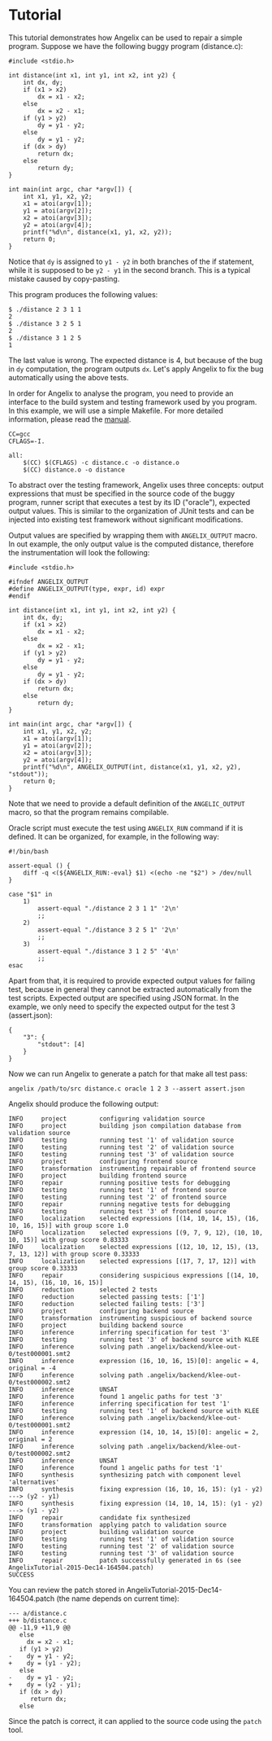 # Tutorial #

This tutorial demonstrates how Angelix can be used to repair a simple program. Suppose we have the following buggy program (distance.c):

    #include <stdio.h>

    int distance(int x1, int y1, int x2, int y2) {
        int dx, dy;
        if (x1 > x2)
            dx = x1 - x2;
        else
            dx = x2 - x1;
        if (y1 > y2)
            dy = y1 - y2;
        else
            dy = y1 - y2;
        if (dx > dy)
            return dx;
        else
            return dy;
    }

    int main(int argc, char *argv[]) {
        int x1, y1, x2, y2;
        x1 = atoi(argv[1]);
        y1 = atoi(argv[2]);
        x2 = atoi(argv[3]);
        y2 = atoi(argv[4]);
        printf("%d\n", distance(x1, y1, x2, y2));
        return 0;
    }

Notice that `dy` is assigned to `y1 - y2` in both branches of the if statement, while it is supposed to be `y2 - y1` in the second branch. This is a typical mistake caused by copy-pasting.

This program produces the following values:

    $ ./distance 2 3 1 1
    2
    $ ./distance 3 2 5 1
    2
    $ ./distance 3 1 2 5
    1

The last value is wrong. The expected distance is 4, but because of the bug in `dy` computation, the program outputs `dx`. Let's apply Angelix to fix the bug automatically using the above tests.

In order for Angelix to analyse the program, you need to provide an interface to the build system and testing framework used by you program. In this example, we will use a simple Makefile. For more detailed information, please read the [manual](Manual.md).

    CC=gcc
    CFLAGS=-I.
    
    all:
	    $(CC) $(CFLAGS) -c distance.c -o distance.o
	    $(CC) distance.o -o distance

To abstract over the testing framework, Angelix uses three concepts: output expressions that must be specified in the source code of the buggy program, runner script that executes a test by its ID ("oracle"), expected output values. This is similar to the organization of JUnit tests and can be injected into existing test framework without significant modifications.

Output values are specified by wrapping them with `ANGELIX_OUTPUT` macro. In out example, the only output value is the computed distance, therefore the instrumentation will look the following:

    #include <stdio.h>

    #ifndef ANGELIX_OUTPUT
    #define ANGELIX_OUTPUT(type, expr, id) expr
    #endif

    int distance(int x1, int y1, int x2, int y2) {
        int dx, dy;
        if (x1 > x2)
            dx = x1 - x2;
        else
            dx = x2 - x1;
        if (y1 > y2)
            dy = y1 - y2;
        else
            dy = y1 - y2;
        if (dx > dy)
            return dx;
        else
            return dy;
    }

    int main(int argc, char *argv[]) {
        int x1, y1, x2, y2;
        x1 = atoi(argv[1]);
        y1 = atoi(argv[2]);
        x2 = atoi(argv[3]);
        y2 = atoi(argv[4]);
        printf("%d\n", ANGELIX_OUTPUT(int, distance(x1, y1, x2, y2), "stdout"));
        return 0;
    }

Note that we need to provide a default definition of the `ANGELIC_OUTPUT` macro, so that the program remains compilable.

Oracle script must execute the test using `ANGELIX_RUN` command if it is defined. It can be organized, for example, in the following way:

    #!/bin/bash

    assert-equal () {
        diff -q <(${ANGELIX_RUN:-eval} $1) <(echo -ne "$2") > /dev/null
    }

    case "$1" in
        1)
            assert-equal "./distance 2 3 1 1" '2\n'
            ;;
        2)
            assert-equal "./distance 3 2 5 1" '2\n'
            ;;
        3)
            assert-equal "./distance 3 1 2 5" '4\n'
            ;;
    esac

Apart from that, it is required to provide expected output values for failing test, because in general they cannot be extracted automatically from the test scripts. Expected output are specified using JSON format. In the example, we only need to specify the expected output for the test 3 (assert.json):

    {
        "3": {
            "stdout": [4]
        }
    }

Now we can run Angelix to generate a patch for that make all test pass:

    angelix /path/to/src distance.c oracle 1 2 3 --assert assert.json

Angelix should produce the following output:

    INFO     project         configuring validation source
    INFO     project         building json compilation database from validation source
    INFO     testing         running test '1' of validation source
    INFO     testing         running test '2' of validation source
    INFO     testing         running test '3' of validation source
    INFO     project         configuring frontend source
    INFO     transformation  instrumenting repairable of frontend source
    INFO     project         building frontend source
    INFO     repair          running positive tests for debugging
    INFO     testing         running test '1' of frontend source
    INFO     testing         running test '2' of frontend source
    INFO     repair          running negative tests for debugging
    INFO     testing         running test '3' of frontend source
    INFO     localization    selected expressions [(14, 10, 14, 15), (16, 10, 16, 15)] with group score 1.0
    INFO     localization    selected expressions [(9, 7, 9, 12), (10, 10, 10, 15)] with group score 0.83333
    INFO     localization    selected expressions [(12, 10, 12, 15), (13, 7, 13, 12)] with group score 0.33333
    INFO     localization    selected expressions [(17, 7, 17, 12)] with group score 0.33333 
    INFO     repair          considering suspicious expressions [(14, 10, 14, 15), (16, 10, 16, 15)]
    INFO     reduction       selected 2 tests
    INFO     reduction       selected passing tests: ['1']
    INFO     reduction       selected failing tests: ['3']
    INFO     project         configuring backend source
    INFO     transformation  instrumenting suspicious of backend source
    INFO     project         building backend source
    INFO     inference       inferring specification for test '3'
    INFO     testing         running test '3' of backend source with KLEE
    INFO     inference       solving path .angelix/backend/klee-out-0/test000001.smt2
    INFO     inference       expression (16, 10, 16, 15)[0]: angelic = 4, original = -4
    INFO     inference       solving path .angelix/backend/klee-out-0/test000002.smt2
    INFO     inference       UNSAT
    INFO     inference       found 1 angelic paths for test '3'
    INFO     inference       inferring specification for test '1'
    INFO     testing         running test '1' of backend source with KLEE
    INFO     inference       solving path .angelix/backend/klee-out-0/test000001.smt2
    INFO     inference       expression (14, 10, 14, 15)[0]: angelic = 2, original = 2
    INFO     inference       solving path .angelix/backend/klee-out-0/test000002.smt2
    INFO     inference       UNSAT
    INFO     inference       found 1 angelic paths for test '1'
    INFO     synthesis       synthesizing patch with component level 'alternatives'
    INFO     synthesis       fixing expression (16, 10, 16, 15): (y1 - y2) ---> (y2 - y1)
    INFO     synthesis       fixing expression (14, 10, 14, 15): (y1 - y2) ---> (y1 - y2)
    INFO     repair          candidate fix synthesized
    INFO     transformation  applying patch to validation source
    INFO     project         building validation source
    INFO     testing         running test '1' of validation source
    INFO     testing         running test '2' of validation source
    INFO     testing         running test '3' of validation source
    INFO     repair          patch successfully generated in 6s (see AngelixTutorial-2015-Dec14-164504.patch)
    SUCCESS

You can review the patch stored in AngelixTutorial-2015-Dec14-164504.patch (the name depends on current time):

    --- a/distance.c
    +++ b/distance.c
    @@ -11,9 +11,9 @@
       else
         dx = x2 - x1;
       if (y1 > y2)
    -    dy = y1 - y2;
    +    dy = (y1 - y2);
       else
    -    dy = y1 - y2;
    +    dy = (y2 - y1);
       if (dx > dy)
          return dx;
       else

Since the patch is correct, it can applied to the source code using the `patch` tool.
